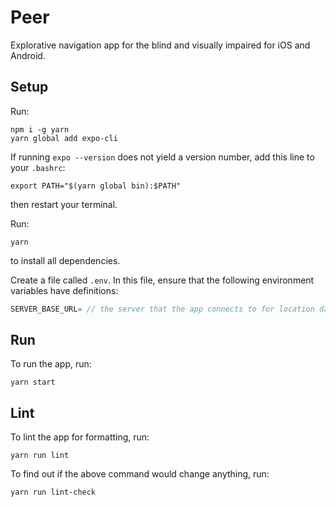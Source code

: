 # Peer

Explorative navigation app for the blind and visually impaired for iOS and Android.

## Setup

Run:

```
npm i -g yarn
yarn global add expo-cli
```

If running `expo --version` does not yield a version number, add this line to your `.bashrc`:

```
export PATH="$(yarn global bin):$PATH"
```

then restart your terminal.

Run:

```
yarn
```

to install all dependencies.

Create a file called `.env`. In this file, ensure that the following environment variables
have definitions:

```ts
SERVER_BASE_URL= // the server that the app connects to for location data
```

## Run

To run the app, run:

```
yarn start
```

## Lint

To lint the app for formatting, run:

```
yarn run lint
```

To find out if the above command would change anything, run:

```
yarn run lint-check
```
